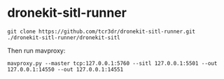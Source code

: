 # dronekit-sitl-runner

```
git clone https://github.com/tcr3dr/dronekit-sitl-runner.git
./dronekit-sitl-runner/dronekit-sitl
```

Then run mavproxy:

```
mavproxy.py --master tcp:127.0.0.1:5760 --sitl 127.0.0.1:5501 --out 127.0.0.1:14550 --out 127.0.0.1:14551
```
